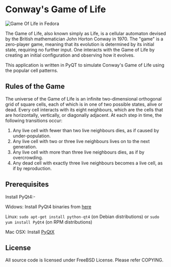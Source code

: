 # Conway's Game of Life

![Game Of Life in Fedora](https://raw.github.com/semk/GameOfLife/master/images/GameOfLife_Fedora.png)

The Game of Life, also known simply as Life, is a cellular automaton devised by 
the British mathematician John Horton Conway in 1970. The "game" is a 
zero-player game, meaning that its evolution is determined by its initial 
state, requiring no further input. One interacts with the Game of Life by 
creating an initial configuration and observing how it evolves.

This application is written in PyQT to simulate Conway's Game of Life using the 
popular cell patterns.

## Rules of the Game

The universe of the Game of Life is an infinite two-dimensional orthogonal grid 
of square cells, each of which is in one of two possible states, alive or dead. 
Every cell interacts with its eight neighbours, which are the cells that are 
horizontally, vertically, or diagonally adjacent. At each step in time, the 
following transitions occur:

1. Any live cell with fewer than two live neighbours dies, as if caused by 
under-population.
2. Any live cell with two or three live neighbours lives on to the next 
generation.
3. Any live cell with more than three live neighbours dies, as if by 
overcrowding.
4. Any dead cell with exactly three live neighbours becomes a live cell, as if 
by reproduction.

## Prerequisites

Install PyQt4:-

Widows: Install PyQt4 binaries from [here](http://www.riverbankcomputing.com/software/pyqt/download)

Linux: `sudo apt-get install python-qt4` (on Debian distributions) or 
`sudo yum install PyQt4` (on RPM distributions)

Mac OSX: Install [PyQtX](http://sourceforge.net/projects/pyqtx/)

## License

All source code is licensed under FreeBSD License. Please refer COPYING.